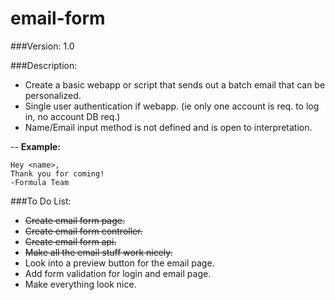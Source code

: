 # email-form

###Version: 1.0

###Description:
- Create a basic webapp or script that sends out a batch email that can be personalized.
- Single user authentication if webapp. (ie only one account is req. to log in, no account DB req.)
- Name/Email input method is not defined and is open to interpretation.


--
<b>Example:</b>

	Hey <name>,
	Thank you for coming!
	-Formula Team
	
###To Do List:
- ~~Create email form page.~~
- ~~Create email form controller.~~
- ~~Create email form api.~~
- ~~Make all the email stuff work nicely.~~
- Look into a preview button for the email page.
- Add form validation for login and email page.
- Make everything look nice.
